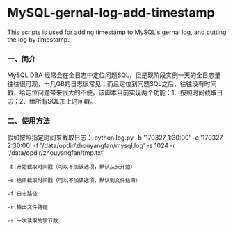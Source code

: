 # MySQL-gernal-log-add-timestamp
This scripts is used for adding timestamp to MySQL's gernal log, and cutting the log by timestamp.

### 一、简介
MySQL DBA 经常会在全日志中定位问题SQL，但是现阶段实例一天的全日志量往往很可观，十几GB的日志很常见；而且定位到问题SQL之后，往往没有时间戳，给定位问题带来很大的不便。该脚本目前实现两个功能：1、按照时间截取日志；2、给所有SQL加上时间戳。

### 二、使用方法
假如按照指定时间来截取日志：
python log.py -b '170327  1:30:00' -e '170327  2:30:00' -f '/data/opdir/zhouyangfan/mysql.log' -s 1024 -r '/data/opdir/zhouyangfan/tmp.txt'
    
    -b:开始截取时间戳（可以不加该选项，默认从头开始）
    
    -e:结束截取时间戳（可以不加该选项，默认到文件结束）
    
    -f:日志路径
    
    -r:输出文件路径
    
    -s:一次读取的字节数
